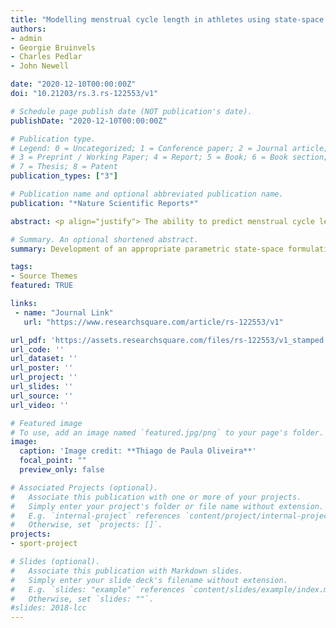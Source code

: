 ```yaml
---
title: "Modelling menstrual cycle length in athletes using state-space models"
authors:
- admin
- Georgie Bruinvels
- Charles Pedlar
- John Newell

date: "2020-12-10T00:00:00Z"
doi: "10.21203/rs.3.rs-122553/v1"

# Schedule page publish date (NOT publication's date).
publishDate: "2020-12-10T00:00:00Z"

# Publication type.
# Legend: 0 = Uncategorized; 1 = Conference paper; 2 = Journal article;
# 3 = Preprint / Working Paper; 4 = Report; 5 = Book; 6 = Book section;
# 7 = Thesis; 8 = Patent
publication_types: ["3"]

# Publication name and optional abbreviated publication name.
publication: "*Nature Scientific Reports*"

abstract: <p align="justify"> The ability to predict menstrual cycle length to a high degree of precision enables female athletes to track their period and tailor their training and nutrition correspondingly knowing when to push harder when to prioritise recovery and how to minimise the impact of menstrual symptoms on performance. Such individualisation is possible if cycle length can be predicted to a high degree of accuracy. To achieve this, a hybrid predictive model was built using data on 16,990 cycles collected from a sample of 2,178women (mean age 33.89 years, range 14.98 - 47.10, number of menstrual cycles ranging from 4 - 53). To capture the within-subject temporal correlation, a mixed-eﬀect state-space model was ﬁtted incorporating a Bayesian approach for process forecasting to predict the duration (in days) of the next menstrual cycle. The modelling procedure was split into three steps(i) a time trend component using a random walk with an overdispersion parameter, (ii) an autocorrelation component using an autoregressive moving-average (ARMA) model, and (iii) a linear predictor to account for covariates (e.g. injury, stomach cramps, training intensity). The inclusion of an overdispersion parameter suggested that 26.81% [24.14%,29.58%] of cycles in the sample were overdispersed where the random walk standard deviation under a non-overdispersed cycle is 1.0530 [1.0060,1.0526] days while under an overdispersed cycle it increased to 4.7386 [4.5379,4.9492] days. To assess the performance and prediction accuracy of the model, each woman’s last observation was used as test data. The Root Mean Square Error (RMSE), Concordance Correlation Coeﬃcient (CCC) and Pearson correlation coeﬃcient (r) between the observed and predicted values were calculated. The model had an RMSE of 1.6126 days, a precision of 0.7501 and overall accuracy of 0.9855. In the absence of hormonal measurements, knowing how aspects of physiology and psychology are changing across the menstrual cycle has the potential to help female athletes personalise their training, nutrition and recovery tailored to their cycle to sustain peak performance at the highest level and gain a competitive edge. In conclusion, the hybrid model presented here is a useful approach for predicting menstrual cycle length which in turn can be used to support female athlete wellness to optimise performance </p>

# Summary. An optional shortened abstract.
summary: Development of an appropriate parametric state-space formulation for the marginal distribution of standard menstrual cycles for female athletes

tags:
- Source Themes
featured: TRUE

links:
 - name: "Journal Link"
   url: "https://www.researchsquare.com/article/rs-122553/v1"

url_pdf: 'https://assets.researchsquare.com/files/rs-122553/v1_stamped.pdf'
url_code: ''
url_dataset: ''
url_poster: ''
url_project: ''
url_slides: ''
url_source: ''
url_video: ''

# Featured image
# To use, add an image named `featured.jpg/png` to your page's folder. 
image:
  caption: 'Image credit: **Thiago de Paula Oliveira**'
  focal_point: ""
  preview_only: false

# Associated Projects (optional).
#   Associate this publication with one or more of your projects.
#   Simply enter your project's folder or file name without extension.
#   E.g. `internal-project` references `content/project/internal-project/index.md`.
#   Otherwise, set `projects: []`.
projects:
- sport-project

# Slides (optional).
#   Associate this publication with Markdown slides.
#   Simply enter your slide deck's filename without extension.
#   E.g. `slides: "example"` references `content/slides/example/index.md`.
#   Otherwise, set `slides: ""`.
#slides: 2018-lcc
---
```



